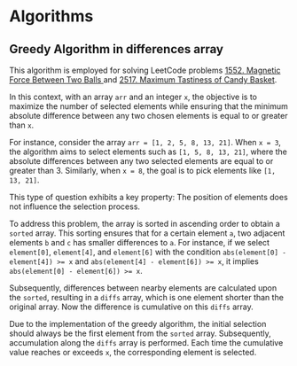 # Algorithms
## Greedy Algorithm in differences array
This algorithm is employed for solving LeetCode problems [1552. Magnetic Force Between Two Balls
](https://leetcode.com/problems/magnetic-force-between-two-balls/description/) and [2517. Maximum Tastiness of Candy Basket](https://leetcode.com/problems/maximum-tastiness-of-candy-basket/description/).

In this context, with an array `arr` and an integer `x`, the objective is to maximize the number of selected elements while ensuring that the minimum absolute difference between any two chosen elements is equal to or greater than `x`.

For instance, consider the array `arr = [1, 2, 5, 8, 13, 21]`. When `x = 3`, the algorithm aims to select elements such as `[1, 5, 8, 13, 21]`, where the absolute differences between any two selected elements are equal to or greater than 3. Similarly, when `x = 8`, the goal is to pick elements like `[1, 13, 21]`.

This type of question exhibits a key property: The position of elements does not influence the selection process.

To address this problem, the array is sorted in ascending order to obtain a `sorted` array. This sorting ensures that for a certain element `a`, two adjacent elements `b` and `c` has smaller differences to `a`. For instance, if we select `element[0]`, `element[4]`, and `element[6]` with the condition `abs(element[0] - element[4]) >= x` and `abs(element[4] - element[6]) >= x`, it implies `abs(element[0] - element[6]) >= x`. 

Subsequently, differences between nearby elements are calculated upon the `sorted`, resulting in a `diffs` array, which is one element shorter than the original array. Now the difference is cumulative on this `diffs` array.

Due to the implementation of the greedy algorithm, the initial selection should always be the first element from the `sorted` array. Subsequently, accumulation along the `diffs` array is performed. Each time the cumulative value reaches or exceeds `x`, the corresponding element is selected.